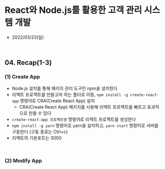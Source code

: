 # React와 Node.js를 활용한 고객 관리 시스템 개발
- 2022/03/23(일)

<br>


## 04. Recap(1-3)
### (1) Create App
- Node.js 설치를 통해 패키지 관리 도구인 npm을 설치한다
- 리액트 프로젝트를 만들고자 하는 폴더로 이동, `npm install -g create-react-app` 명령어로 CRA(Create React App) 설치
    - CRA(Create React App) 패키지를 사용해 리액트 프로젝트를 빠르고 효과적으로 만들 수 있다
- `create-react-app 프로젝트명` 명령어로 리액트 프로젝트를 생성한다
- `npm install -g yarn` 명령어로 yarn을 설치하고, `yarn start` 명령어로 서버를 구동한다 (구동 종료는 Ctrl+c)
- 리액트의 기본포트는 3000

<br>

### (2) Modify App